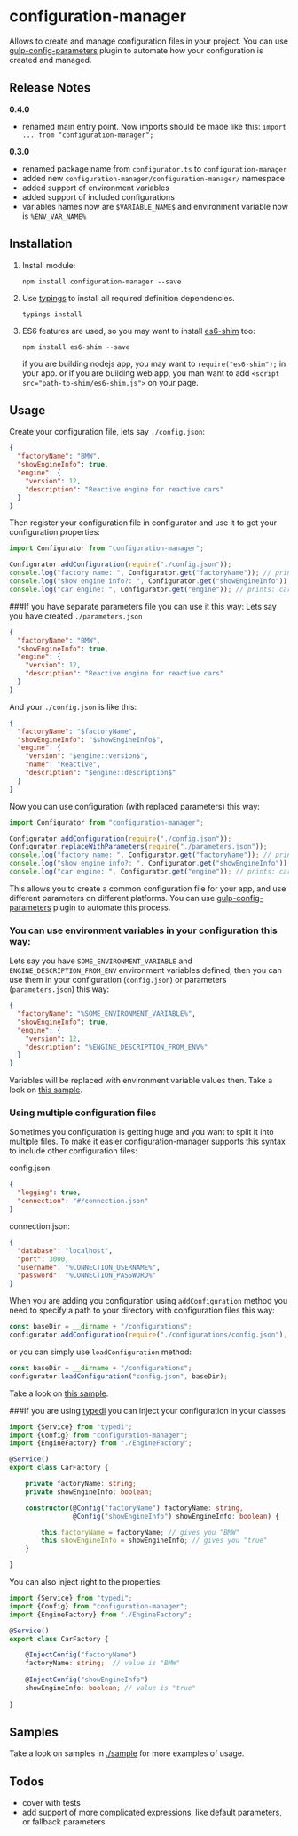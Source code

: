 # configuration-manager

Allows to create and manage configuration files in your project. You can use [gulp-config-parameters][1] plugin
to automate how your configuration is created and managed.

## Release Notes

**0.4.0**

* renamed main entry point. Now imports should be made like this: `import ... from "configuration-manager";`

**0.3.0**

* renamed package name from `configurator.ts` to `configuration-manager`
* added new `configuration-manager/configuration-manager/` namespace
* added support of environment variables
* added support of included configurations
* variables names now are `$VARIABLE_NAME$` and environment variable now is `%ENV_VAR_NAME%`

## Installation

1. Install module:

    `npm install configuration-manager --save`

2. Use [typings](https://github.com/typings/typings) to install all required definition dependencies.

    `typings install`

3. ES6 features are used, so you may want to install [es6-shim](https://github.com/paulmillr/es6-shim) too:

    `npm install es6-shim --save`

    if you are building nodejs app, you may want to `require("es6-shim");` in your app.
    or if you are building web app, you man want to add `<script src="path-to-shim/es6-shim.js">` on your page.

## Usage

Create your configuration file, lets say `./config.json`:

```json
{
  "factoryName": "BMW",
  "showEngineInfo": true,
  "engine": {
    "version": 12,
    "description": "Reactive engine for reactive cars"
  }
}
```

Then register your configuration file in configurator and use it to get your configuration properties:

```typescript
import Configurator from "configuration-manager";

Configurator.addConfiguration(require("./config.json"));
console.log("factory name: ", Configurator.get("factoryName")); // prints: factory name: BMW
console.log("show engine info?: ", Configurator.get("showEngineInfo")); // prints: show engine info?: true
console.log("car engine: ", Configurator.get("engine")); // prints: car engine: [Object object]
```

###If you have separate parameters file you can use it this way:
Lets say you have created `./parameters.json`

```json
{
  "factoryName": "BMW",
  "showEngineInfo": true,
  "engine": {
    "version": 12,
    "description": "Reactive engine for reactive cars"
  }
}
```

And your `./config.json` is like this:

```json
{
  "factoryName": "$factoryName",
  "showEngineInfo": "$showEngineInfo$",
  "engine": {
    "version": "$engine::version$",
    "name": "Reactive",
    "description": "$engine::description$"
  }
}
```

Now you can use configuration (with replaced parameters) this way:

```typescript
import Configurator from "configuration-manager";

Configurator.addConfiguration(require("./config.json"));
Configurator.replaceWithParameters(require("./parameters.json"));
console.log("factory name: ", Configurator.get("factoryName")); // prints: factory name: BMW
console.log("show engine info?: ", Configurator.get("showEngineInfo")); // prints: show engine info?: true
console.log("car engine: ", Configurator.get("engine")); // prints: car engine: [Object object]
```

This allows you to create a common configuration file for your app, and use different parameters on different platforms.
You can use [gulp-config-parameters][1] plugin to automate this process.

### You can use environment variables in your configuration this way:

Lets say you have `SOME_ENVIRONMENT_VARIABLE` and `ENGINE_DESCRIPTION_FROM_ENV` environment variables defined,
then you can use them in your configuration (`config.json`) or parameters (`parameters.json`) this way:

```json
{
  "factoryName": "%SOME_ENVIRONMENT_VARIABLE%",
  "showEngineInfo": true,
  "engine": {
    "version": 12,
    "description": "%ENGINE_DESCRIPTION_FROM_ENV%"
  }
}
```
Variables will be replaced with environment variable values then.
Take a look on [this sample](https://github.com/pleerock/configuration-manager/tree/master/sample/sample3-env-variables).

### Using multiple configuration files

Sometimes you configuration is getting huge and you want to split it into multiple files.
To make it easier configuration-manager supports this syntax to include other configuration files:

config.json:

```json
{
  "logging": true,
  "connection": "#/connection.json"
}
```

connection.json:

```json
{
  "database": "localhost",
  "port": 3000,
  "username": "%CONNECTION_USERNAME%",
  "password": "%CONNECTION_PASSWORD%"
}
```

When you are adding you configuration using `addConfiguration` method you need to specify a path to your directory with
configuration files this way:

```typescript
const baseDir = __dirname + "/configurations";
configurator.addConfiguration(require("./configurations/config.json"), baseDir);
```

or you can simply use `loadConfiguration` method:

```typescript
const baseDir = __dirname + "/configurations";
configurator.loadConfiguration("config.json", baseDir);
```

Take a look on [this sample](https://github.com/pleerock/configuration-manager/tree/master/sample/sample4-include-other-configs).

###If you are using [typedi][2] you can inject your configuration in your classes

```typescript
import {Service} from "typedi";
import {Config} from "configuration-manager";
import {EngineFactory} from "./EngineFactory";

@Service()
export class CarFactory {

    private factoryName: string;
    private showEngineInfo: boolean;

    constructor(@Config("factoryName") factoryName: string,
                @Config("showEngineInfo") showEngineInfo: boolean) {

        this.factoryName = factoryName; // gives you "BMW"
        this.showEngineInfo = showEngineInfo; // gives you "true"
    }

}
```

You can also inject right to the properties:

```typescript
import {Service} from "typedi";
import {Config} from "configuration-manager";
import {EngineFactory} from "./EngineFactory";

@Service()
export class CarFactory {

    @InjectConfig("factoryName")
    factoryName: string;  // value is "BMW"
    
    @InjectConfig("showEngineInfo")
    showEngineInfo: boolean; // value is "true"
    
}
```

## Samples

Take a look on samples in [./sample](https://github.com/pleerock/configuration-manager/tree/master/sample) for more examples
of usage.

## Todos

* cover with tests
* add support of more complicated expressions, like default parameters, or fallback parameters

[1]: https://github.com/pleerock/gulp-config-parameters
[2]: https://github.com/pleerock/typedi
